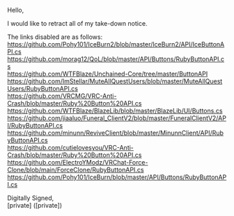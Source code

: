 Hello,

I would like to retract all of my take-down notice.

The links disabled are as follows:  
https://github.com/Pohy101/IceBurn2/blob/master/IceBurn2/API/IceButtonAPI.cs  
https://github.com/morag12/QoL/blob/master/API/Buttons/RubyButtonAPI.cs  
https://github.com/WTFBlaze/Unchained-Core/tree/master/ButtonAPI  
https://github.com/ImStellar/MuteAllQuestUsers/blob/master/MuteAllQuestUsers/RubyButtonAPI.cs  
https://github.com/VRCMG/VRC-Anti-Crash/blob/master/Ruby%20Button%20API.cs  
https://github.com/WTFBlaze/BlazeLib/blob/master/BlazeLib/UI/Buttons.cs  
https://github.com/jiaaluo/Funeral_ClientV2/blob/master/FuneralClientV2/API/RubyButtonAPI.cs  
https://github.com/minunn/ReviveClient/blob/master/MinunnClient/API/RubyButtonAPI.cs  
https://github.com/cutielovesyou/VRC-Anti-Crash/blob/master/Ruby%20Button%20API.cs  
https://github.com/ElectroYModz/VRChat-Force-Clone/blob/main/ForceClone/RubyButtonAPI.cs  
https://github.com/Pohy101/IceBurn/blob/master/API/Buttons/RubyButtonAPI.cs

Digitally Signed,  
[private] ([private])
